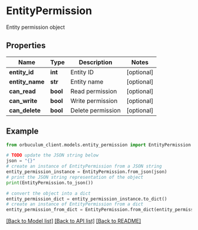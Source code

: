 # EntityPermission

Entity permission object

## Properties

Name | Type | Description | Notes
------------ | ------------- | ------------- | -------------
**entity_id** | **int** | Entity ID | [optional] 
**entity_name** | **str** | Entity name | [optional] 
**can_read** | **bool** | Read permission | [optional] 
**can_write** | **bool** | Write permission | [optional] 
**can_delete** | **bool** | Delete permission | [optional] 

## Example

```python
from orbuculum_client.models.entity_permission import EntityPermission

# TODO update the JSON string below
json = "{}"
# create an instance of EntityPermission from a JSON string
entity_permission_instance = EntityPermission.from_json(json)
# print the JSON string representation of the object
print(EntityPermission.to_json())

# convert the object into a dict
entity_permission_dict = entity_permission_instance.to_dict()
# create an instance of EntityPermission from a dict
entity_permission_from_dict = EntityPermission.from_dict(entity_permission_dict)
```
[[Back to Model list]](../README.md#documentation-for-models) [[Back to API list]](../README.md#documentation-for-api-endpoints) [[Back to README]](../README.md)


